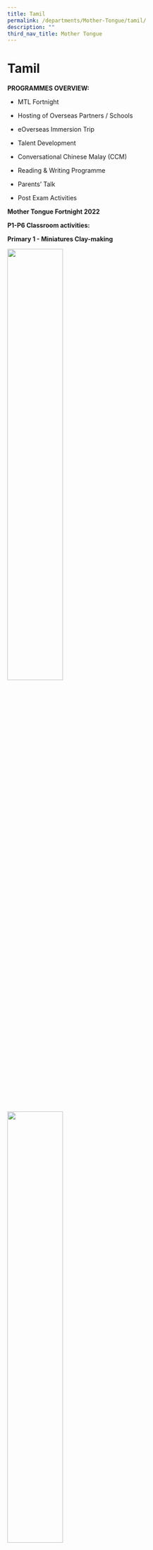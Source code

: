 ```yaml
---
title: Tamil
permalink: /departments/Mother-Tongue/tamil/
description: ""
third_nav_title: Mother Tongue
---
```

# Tamil 

**PROGRAMMES OVERVIEW:**

*   MTL Fortnight  
    
*   Hosting of Overseas Partners / Schools
    
*   eOverseas Immersion Trip
    
*   Talent Development  
    
*   Conversational Chinese Malay (CCM)  
    
*   Reading & Writing Programme  
    
*   Parents’ Talk  
    
*   Post Exam Activities


**Mother Tongue Fortnight 2022**

**P1-P6 Classroom activities:**

**Primary 1 - Miniatures Clay-making**

<img src="/images/Until%202022_Pictures/TL1.jpg" 
     style="width:50%" align=left>
<img src="/images/Until%202022_Pictures/TL2.jpg" 
     style="width:50%">
		 
**Primary 2 - Sculpture-making Using Clay**

<img src="/images/Until%202022_Pictures/TL3.jpg" 
     style="width:50%" align=left>
<img src="/images/Until%202022_Pictures/TL4.jpg" 
     style="width:50%">
<img src="/images/Until%202022_Pictures/TL5.jpg" 
     style="width:70%">

		 
**Primary 3 - Henna Drawing**

<img src="/images/Until%202022_Pictures/TL6.jpg" 
     style="width:50%" align=left>
<img src="/images/Until%202022_Pictures/TL7.jpg" 
     style="width:50%">
<img src="/images/Until%202022_Pictures/TL8.jpg" 
     style="width:70%">

**Primary 4 -Cardboard Weaving**

<img src="/images/Until%202022_Pictures/TL9.jpg" 
     style="width:50%" align=left>
<img src="/images/Until%202022_Pictures/TL10.jpg" 
     style="width:50%">

**Primary 5 - Kundan Art Rangoli**

<img src="/images/Until%202022_Pictures/TL11.jpg" 
     style="width:50%" align=left>
<img src="/images/Until%202022_Pictures/TL12.jpg" 
     style="width:50%">

**Primary 6 - Teracotta Jewellery**

<img src="/images/Until%202022_Pictures/TL13.jpg" 
     style="width:50%" align=left>
<img src="/images/Until%202022_Pictures/TL14.jpg" 
     style="width:50%">
		 

**P3 Language & Cultural Camp**

**Activity 1: Painting the Face Mask**

<img src="/images/Until%202022_Pictures/TL15.jpg" 
     style="width:50%" align=left>
<img src="/images/Until%202022_Pictures/TL16.png" 
     style="width:50%">

**Activity 2: Cloth-making for Indian Dance**

<img src="/images/Until%202022_Pictures/TL17.png" 
     style="width:50%" align=left>
<img src="/images/Until%202022_Pictures/TL18.png" 
     style="width:50%">

**தாய்மொழி இருவார விழா**

 **வகுப்பறை நடவடிக்கை**

தொடக்கநிலை 1 முதல் தொடக்கநிலை 6 வரையிலான மாணவர்களுக்கு பருவம் 3ல் தாய்மொழி இருவார நடவடிக்கைகள் மேற்கொள்ளப்பட்டன. இதில் தொடக்கநிலை 1 முதல் தொடக்கநிலை 6 வரை பயிலும் அனைத்துதமிழ் மாணவர்கள் மற்றும் பிற இந்திய மொழி மாணவர்களுக்கான நடவடிக்கைகள் அவரவர்களின் நிலைக்கேற்ப மேற்கொள்ளப்பட்டன. இந்த நடவடிக்கைகளின் மூலம் நமது மாணவர்கள் தமிழர்களின் கைவினைப் பொருட்கள் பற்றியும் அவற்றை செய்யும் விதம் பற்றியும் அறிந்துகொண்டனர். அதுமட்டுமின்றி, அவற்றை எவ்வாறு மிகவும் எளிமையாக செய்யலாம் என்பதையும் கற்றுக்கொண்டனர். இத்தகைய நடவடிக்கைகளை மேற்கொண்டதால் மாணவர்கள் வகுப்பறையில் மட்டுமல்லாமல் வகுப்பறை தாண்டிய கற்றலில் ஈடுபடுவதுடன் அதில் முழுமையான ஆர்வத்தையும் வெளிப்படுத்தித் தங்களின் திறமையை வெளிப்படுத்தினர்.

![](/images/Until%202022_Pictures/Cultural%20Camp%20-%202.jpg)
<img src="/images/Until%202022_Pictures/Cultural%20Camp%20-%203.jpg" 
     style="width:40%">

**முகாம் வகுப்பு நடவடிக்கை**

  

தொடக்கநிலை 4 தமிழ் மற்றும் பிற இந்திய மொழி மாணவர்களுக்காக ஏற்பாடு செய்யப்பட்ட இந்த நடவடிக்கை தாய்மொழி இருவார நடவடிக்கையின் ஒரு பிரிவாக இருந்தது. இதில் மாணவர்கள் அகல்விளக்கை ஏன் இந்தியர்கள் அதிலும் குறிப்பாக இந்துக்களின் வீடுகளில் பயன்படுத்துகின்றனர் என்பதை அறிந்துகொண்டனர். இந்த வகுப்பில் மாணவர்கள் அவ்விளக்கிற்கு எப்படி வண்ணம் தீட்டுவது என்பதை கற்றுக்கொண்டு அதையே நடவடிக்கையாகவும் மேற்கொண்டனர். மேலும் கோலம் போட்டு அதற்கு வண்ணம் தீட்டும் கலையையும் மாணவர்கள் வெளிப்படுத்தினர். இத்தகைய நடவடிக்கைகள் ஒவ்வொன்றிலும் மாணவர்கள் முழு ஈடுபாட்டுடன் கலந்துகொண்டு தங்கள் திறமையை வெளிக்காட்டினர்.

**PSLE Briefing for Parents**

  

PSLE briefing for P6 students was conducted on March 3rd our school. Only the parents of P6 students participated in this briefing. In this event, the parents were educated on how the PSLE test papers have been prepared, how were the marks allocated to each question and also how to attend the questions. Parents were given information on all four papers inclusive of Composition, Listening Comprehension & Oral. On top of this parents were also encouraged to shoot out their questions to clarify their doubts.

  

As a result of this briefing, all the parents of P6 students were benefited with the essential information they need.

நமது பள்ளியில் தொடக்கநிலை 6ல் பயிலும் மாணவர்களின் பெற்றோர்களுக்கான தொடக்கப்பள்ளி இறுதித்தேர்விற்கான விளக்கக்கூட்டம் மார்ச்சு 3ஆம் தேதி நடத்தப்பட்டது. இதில் தொடக்கநிலை 6 மாணவர்களின் பெற்றோர்கள் மட்டுமே கலந்துகொண்டனர். இவ்விளக்கக் கூட்டத்தில் தொடக்கப்பள்ளியின் இறுதித் தேர்வு முறையின் அமைப்பு பற்றியும் வினாக்களின் அமைப்பு முறை பற்றியும் அதற்கென வழங்கப்படும் மதிப்பெண்களின் விவரங்களும் குறித்த தகவல்கள் வழங்கப்பட்டன. மேலும் மாணவர்களுக்கு விடை எழுதும் விதம் பற்றிய குறிப்புகளும் கூடுதலாக வழங்கப்பட்டன. கட்டுரை, மொழிப்பயன்பாடு, கேட்டல் கருத்தறிதல் மற்றும் வாய்மொழித்தேர்வு ஆகியன பற்றிய அனைத்து தகவல்களும் பெற்றோர்களுக்கு எடுத்துரைக்கப்பட்டன. இறுதியில் பெற்றோர்களின் சந்தேகங்களுக்குரிய விளக்கங்களும் தரப்பட்டன. இந்தக் கூட்டத்தில் கலந்துகொண்டதன்மூலம் தொடக்கநிலை 6 மாணவர்களின் பெற்றோர்கள் மிகவும் பயனடைந்துள்ளனர்.


**P5 Parents Workshop**

  

A workshop was arranged for the Parents of P5 students. Parents were informed about the test papers which the P5 students are going to take. Parents were educated on how to write a proper compo by bringing out your points/views & they were also told about the marks allocated for the compo in paper 1, they were also explained about the students of paper 2 and the new changes which has been introduced in the oral examination. They were also provided with the information on how will the oral examination conversation happens. This workshop was really benefited for the parents to train up their kids.

தொடக்கநிலை 5ல் பயிலும் மாணவர்களின் பெற்றோர்களுக்கான பயிலரங்கு மார்ச்சு 12ஆம் தேதி நடைபெற்றது. இதில் தொடக்கநிலை 5ல், மாணவர்கள் எழுதப்போகும் தேர்வுத்தாள்கள் கொண்ட முழு விவரங்களும் கூறப்பட்டன. கட்டுரையில் மாணவர்கள் எப்படி தங்கள் கருத்துகளை வெளிப்படுத்த வேண்டும் என்பது பற்றிய தகவல்களும் அதற்குரிய மதிப்பெண்களின் விவரங்களும் அளிக்கப்பட்டன. தாள் 2ல் மொழிப்பயன்பாடும் கருத்தறிதலும் பற்றிய அமைப்புமுறை, அதன் மதிப்பெண்களின் விவரங்கள் ஆகியனவும் கூறப்பட்டன. மேலும், கூடுதல் தகவலாக வாய்மொழித்தேர்வில் ஏற்பட்டுள்ள மிகப்பெரிய மாற்றங்கள் குறித்தும் விளக்கம் அளிக்கப்பட்டது. இதில் ஆசிரியர், மாணவர்களுக்கிடையேயான கருத்துரையாடல் எவ்வாறு நிகழ வேண்டும் என்றும் விளக்கம் தரப்பட்டது. பெற்றோர்கள் இந்தப் பயிலரங்கில் கலந்துகொண்டதன்மூலம் தங்கள் பிள்ளைகளைத் தேர்வுக்குத் தயார்படுத்தும் முறை பற்றி அறிந்துகொண்டனர் எனலாம்.

**Book Fair**

  

This year our school organized book fair for all Mother Tongue on behalf of Tamil. Raji publication organized a book fair on March 23/2018. P1 – P6 pupils bought their books with the help of their MT Teacher. They can choose their books. For Eg. Moral story books, Thirukkural, Tamil Dictionary =, worksheets, model question papers, workbooks. Which are related to their language development. Parents are not allowed in this event. So, book list were given to the parents can mark for their parents and they can children buy easily. The purpose of this event was to improve the students Mother Tongue language ability. This event was benefited all kind of students.

  

  

இந்த வருடம் நமது பள்ளியில் தாய்மொழிப் பிரிவில் ஒன்றான தமிழ்மொழியின் சார்பாக புத்தகக் கண்காட்சி ஒன்று மார்ச்சு 23ஆம் தேதி நடைபெற்றது. இதை ராஜி பப்ளிகேஷன்ஸ் என்ற நிறுவனத்தார் மேற்கொண்டனர். இதில் தொடக்கநிலை 1 முதல் தொடக்கநிலை 6 வரை பயிலும் மாணவர்களுக்குத் தேவையான கதைப்புத்தகங்கள், பயிற்சித்தாள்கள், மொழிவளம் தொடர்பான பயிற்சிநூல், மாதிரித்தேர்வுத் தாள்கள் ஆகியன விற்பனைக்கு வைக்கப்பட்டன. மாணவர்கள் தங்களுக்குத் தேவையான புத்தகங்களை அவரவர்களின் தமிழ்மொழி ஆசிரியரின் உதவியுடன் வந்து வாங்கிச்சென்றனர். இதில் மாணவர்கள் மிகுந்த உற்சாகத்துடனும் ஆர்வத்துடனும் கலந்துகொண்டனர். அவர்கள், தங்களின் பெற்றோரின் அறிவுரையின்படி தங்களுக்குத் தேவையான புத்தகங்களை வாங்கிக்கொண்டனர். மாணவர்களின் மொழி அறிவை மேம்படுத்துவதற்காக இந்தப் புத்தகக் கண்காட்சி நடத்தப்பட்டது. மேலும், இது மாணவர்களுக்குப் பயனுள்ள விதமாகவும் அமைந்திருந்தது.

<img src="/images/Until%202022_Pictures/Book%20Fair%20-%201.jpg" 
     style="width:50%" align=left>
<img src="/images/Until%202022_Pictures/Book%20Fair%20-%203.jpg" 
     style="width:50%">